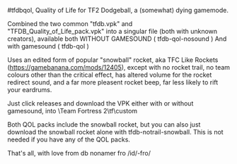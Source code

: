#tfdbqol, Quality of Life for TF2 Dodgeball, a (somewhat) dying gamemode.

Combined the two common "tfdb.vpk" and "TFDB_Quality_of_Life_pack.vpk" into a singular file (both with unknown creators), 
available both WITHOUT GAMESOUND ( tfdb-qol-nosound ) And with gamesound ( tfdb-qol )

Uses an edited form of popular "snowball" rocket, aka TFC Like Rockets (https://gamebanana.com/mods/12405), except with no rocket trail, no team colours other than the critical effect, has altered volume for the rocket redirect sound, and a far more pleasent rocket beep, far less likely to rift your eardrums.

Just click releases and download the VPK either with or without gamesound, into \Team Fortress 2\tf\custom

Both QOL packs include the snowball rocket, but you can also just download the snowball rocket alone with tfdb-notrail-snowball. This is not needed if you have any of the QOL packs.

That's all, with love from db nonamer fro /id/-fro/
